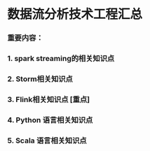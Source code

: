 # 数据流分析技术工程汇总

### 重要内容：
### 1. spark streaming的相关知识点
### 2. Storm相关知识点
### 3. Flink相关知识点 [重点]
### 4. Python 语言相关知识点
### 5. Scala 语言相关知识点